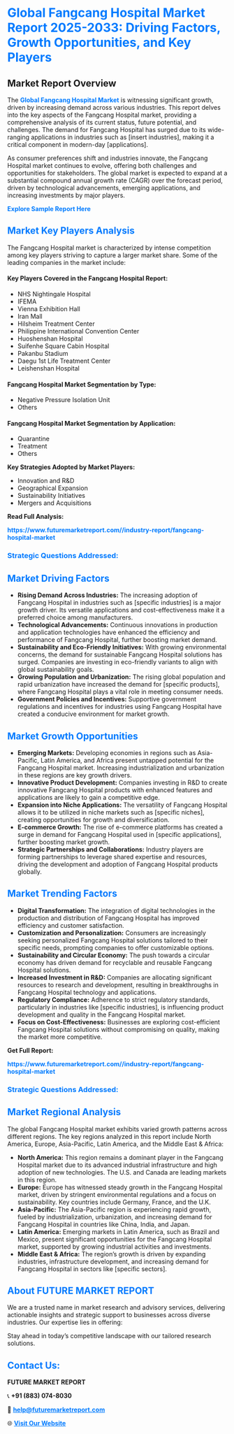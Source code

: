<h1 style="color: #007BFF;">Global Fangcang Hospital Market Report 2025-2033: Driving Factors, Growth Opportunities, and Key Players</h1>

<section id="overview">
<h2>Market Report Overview</h2>
<p>The <a href="https://www.futuremarketreport.com//industry-report/fangcang-hospital-market" style="color: #007BFF; text-decoration: none;"><strong>Global Fangcang Hospital Market</strong></a> is witnessing significant growth, driven by increasing demand across various industries. This report delves into the key aspects of the Fangcang Hospital market, providing a comprehensive analysis of its current status, future potential, and challenges. The demand for Fangcang Hospital has surged due to its wide-ranging applications in industries such as [insert industries], making it a critical component in modern-day [applications].</p>
<p>As consumer preferences shift and industries innovate, the Fangcang Hospital market continues to evolve, offering both challenges and opportunities for stakeholders. The global market is expected to expand at a substantial compound annual growth rate (CAGR) over the forecast period, driven by technological advancements, emerging applications, and increasing investments by major players.</p>
</section>

<section id="overview">
<p><a href="https://www.futuremarketreport.com//request-sample/reportId=78796" style="color: #007BFF; text-decoration: none;"><strong>Explore Sample Report Here</strong></a></p>
</section>

<section id="key-players">
<h2 style="color: #007BFF;">Market Key Players Analysis</h2>
<p>The Fangcang Hospital market is characterized by intense competition among key players striving to capture a larger market share. Some of the leading companies in the market include:</p>
<h4>Key Players Covered in the Fangcang Hospital Report:</h4>
<ul><li>NHS Nightingale Hospital</li><li>IFEMA</li><li>Vienna Exhibition Hall</li><li>Iran Mall</li><li>Hilsheim Treatment Center</li><li>Philippine International Convention Center</li><li>Huoshenshan Hospital</li><li>Suifenhe Square Cabin Hospital</li><li>Pakanbu Stadium</li><li>Daegu 1st Life Treatment Center</li><li>Leishenshan Hospital</li></ul>
<h4>Fangcang Hospital Market Segmentation by Type:</h4>
<ul><li>Negative Pressure Isolation Unit</li><li>Others</li></ul>

<h4>Fangcang Hospital Market Segmentation by Application:</h4>
<ul><li>Quarantine</li><li>Treatment</li><li>Others</li></ul>
<p><strong>Key Strategies Adopted by Market Players:</strong></p>
<ul>
<li>Innovation and R&D</li>
<li>Geographical Expansion</li>
<li>Sustainability Initiatives</li>
<li>Mergers and Acquisitions</li>
</ul>
</section>

<section>
<p><strong>Read Full Analysis: </strong></p><a href="https://www.futuremarketreport.com//industry-report/fangcang-hospital-market" style="color: #007BFF; text-decoration: none;"><strong>https://www.futuremarketreport.com//industry-report/fangcang-hospital-market</strong></a>
<h3 style="color: #007BFF;">Strategic Questions Addressed:</h3>
</section>

<section id="driving-factors">
<h2 style="color: #007BFF;">Market Driving Factors</h2>
<ul>
<li><strong>Rising Demand Across Industries:</strong> The increasing adoption of Fangcang Hospital in industries such as [specific industries] is a major growth driver. Its versatile applications and cost-effectiveness make it a preferred choice among manufacturers.</li>
<li><strong>Technological Advancements:</strong> Continuous innovations in production and application technologies have enhanced the efficiency and performance of Fangcang Hospital, further boosting market demand.</li>
<li><strong>Sustainability and Eco-Friendly Initiatives:</strong> With growing environmental concerns, the demand for sustainable Fangcang Hospital solutions has surged. Companies are investing in eco-friendly variants to align with global sustainability goals.</li>
<li><strong>Growing Population and Urbanization:</strong> The rising global population and rapid urbanization have increased the demand for [specific products], where Fangcang Hospital plays a vital role in meeting consumer needs.</li>
<li><strong>Government Policies and Incentives:</strong> Supportive government regulations and incentives for industries using Fangcang Hospital have created a conducive environment for market growth.</li>
</ul>
</section>

<section id="growth-opportunities">
<h2 style="color: #007BFF;">Market Growth Opportunities</h2>
<ul>
<li><strong>Emerging Markets:</strong> Developing economies in regions such as Asia-Pacific, Latin America, and Africa present untapped potential for the Fangcang Hospital market. Increasing industrialization and urbanization in these regions are key growth drivers.</li>
<li><strong>Innovative Product Development:</strong> Companies investing in R&D to create innovative Fangcang Hospital products with enhanced features and applications are likely to gain a competitive edge.</li>
<li><strong>Expansion into Niche Applications:</strong> The versatility of Fangcang Hospital allows it to be utilized in niche markets such as [specific niches], creating opportunities for growth and diversification.</li>
<li><strong>E-commerce Growth:</strong> The rise of e-commerce platforms has created a surge in demand for Fangcang Hospital used in [specific applications], further boosting market growth.</li>
<li><strong>Strategic Partnerships and Collaborations:</strong> Industry players are forming partnerships to leverage shared expertise and resources, driving the development and adoption of Fangcang Hospital products globally.</li>
</ul>
</section>

<section id="trending-factors">
<h2 style="color: #007BFF;">Market Trending Factors</h2>
<ul>
<li><strong>Digital Transformation:</strong> The integration of digital technologies in the production and distribution of Fangcang Hospital has improved efficiency and customer satisfaction.</li>
<li><strong>Customization and Personalization:</strong> Consumers are increasingly seeking personalized Fangcang Hospital solutions tailored to their specific needs, prompting companies to offer customizable options.</li>
<li><strong>Sustainability and Circular Economy:</strong> The push towards a circular economy has driven demand for recyclable and reusable Fangcang Hospital solutions.</li>
<li><strong>Increased Investment in R&D:</strong> Companies are allocating significant resources to research and development, resulting in breakthroughs in Fangcang Hospital technology and applications.</li>
<li><strong>Regulatory Compliance:</strong> Adherence to strict regulatory standards, particularly in industries like [specific industries], is influencing product development and quality in the Fangcang Hospital market.</li>
<li><strong>Focus on Cost-Effectiveness:</strong> Businesses are exploring cost-efficient Fangcang Hospital solutions without compromising on quality, making the market more competitive.</li>
</ul>
</section>

<section>
<p><strong>Get Full Report: </strong></p><a href="https://www.futuremarketreport.com//industry-report/fangcang-hospital-market" style="color: #007BFF; text-decoration: none;"><strong>https://www.futuremarketreport.com//industry-report/fangcang-hospital-market</strong></a>
<h3 style="color: #007BFF;">Strategic Questions Addressed:</h3>
</section>


<section id="regional-analysis">
<h2 style="color: #007BFF;">Market Regional Analysis</h2>
<p>The global Fangcang Hospital market exhibits varied growth patterns across different regions. The key regions analyzed in this report include North America, Europe, Asia-Pacific, Latin America, and the Middle East & Africa:</p>
<ul>
<li><strong>North America:</strong> This region remains a dominant player in the Fangcang Hospital market due to its advanced industrial infrastructure and high adoption of new technologies. The U.S. and Canada are leading markets in this region.</li>
<li><strong>Europe:</strong> Europe has witnessed steady growth in the Fangcang Hospital market, driven by stringent environmental regulations and a focus on sustainability. Key countries include Germany, France, and the U.K.</li>
<li><strong>Asia-Pacific:</strong> The Asia-Pacific region is experiencing rapid growth, fueled by industrialization, urbanization, and increasing demand for Fangcang Hospital in countries like China, India, and Japan.</li>
<li><strong>Latin America:</strong> Emerging markets in Latin America, such as Brazil and Mexico, present significant opportunities for the Fangcang Hospital market, supported by growing industrial activities and investments.</li>
<li><strong>Middle East & Africa:</strong> The region’s growth is driven by expanding industries, infrastructure development, and increasing demand for Fangcang Hospital in sectors like [specific sectors].</li>
</ul>
</section>

<footer>
<h2 style="color: #007BFF;">About FUTURE MARKET REPORT</h2>
<p>We are a trusted name in market research and advisory services, delivering actionable insights and strategic support to businesses across diverse industries. Our expertise lies in offering:</p>

<p>Stay ahead in today’s competitive landscape with our tailored research solutions.</p>

<h2 style="color: #007BFF;">Contact Us:</h2>
<p><strong>FUTURE MARKET REPORT</strong></p>
<p>📞 <strong>+91 (883) 074-8030</strong></p>
<p>📧 <strong><a href="mailto:help@futuremarketreport.com" style="color: #007BFF;">help@futuremarketreport.com</a></strong></p>
<p>🌐 <strong><a href="https://www.futuremarketreport.com/" style="color: #007BFF;">Visit Our Website</a></strong></p>
</footer>